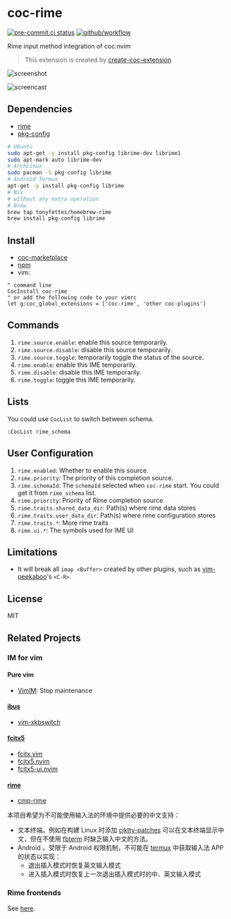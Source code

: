 # coc-rime

[![pre-commit.ci status](https://results.pre-commit.ci/badge/github/tonyfettes/coc-rime/master.svg)](https://results.pre-commit.ci/latest/github/tonyfettes/coc-rime/master)
[![github/workflow](https://github.com/tonyfettes/coc-rime/actions/workflows/main.yml/badge.svg)](https://github.com/tonyfettes/coc-rime/actions)

Rime input method integration of coc.nvim

> This extension is created by [create-coc-extension](https://github.com/fannheyward/create-coc-extension)

![screenshot](https://user-images.githubusercontent.com/29998228/111900984-6c20ef00-8a70-11eb-9920-4d9da5102a48.gif)

![screencast](https://github.com/tonyfettes/coc-rime/assets/32936898/2a31084e-b7a4-4d6a-a6da-e3e85ae83c33)

## Dependencies

- [rime](https://rime.im/)
- [pkg-config](http://pkg-config.freedesktop.org/)

```sh
# Ubuntu
sudo apt-get -y install pkg-config librime-dev librime1
sudo apt-mark auto librime-dev
# ArchLinux
sudo pacman -S pkg-config librime
# Android Termux
apt-get -y install pkg-config librime
# Nix
# without any extra operation
# Brew
brew tap tonyfettes/homebrew-rime
brew install pkg-config librime
```

## Install

- [coc-marketplace](https://github.com/fannheyward/coc-marketplace)
- [npm](https://www.npmjs.com/package/coc-rime)
- vim:

```vim
" command line
CocInstall coc-rime
" or add the following code to your vimrc
let g:coc_global_extensions = ['coc-rime', 'other coc-plugins']
```

## Commands

1. `rime.source.enable`: enable this source temporarily.
2. `rime.source.disable`: disable this source temporarily.
3. `rime.source.toggle`: temporarily toggle the status of the source.
4. `rime.enable`: enable this IME temporarily.
5. `rime.disable`: disable this IME temporarily.
6. `rime.toggle`: toggle this IME temporarily.

## Lists

You could use `CocList` to switch between schema.

```vim
:CocList rime_schema
```

## User Configuration

1. `rime.enabled`: Whether to enable this source.
2. `rime.priority`: The priority of this completion source.
3. `rime.schemaId`: The `schemaId` selected when `coc-rime` start.
   You could get it from `rime_schema` list.
4. `rime.priority`: Priority of Rime completion source
5. `rime.traits.shared_data_dir`: Path(s) where rime data stores
6. `rime.traits.user_data_dir`: Path(s) where rime configuration stores
7. `rime.traits.*`: More rime traits
8. `rime.ui.*`: The symbols used for IME UI

## Limitations

- It will break all `imap <Buffer>` created by other plugins, such as
  [vim-peekaboo](http://github.com/junegunn/vim-peekaboo)'s `<C-R>`.

## License

MIT

## Related Projects

### IM for vim

#### Pure vim

- [VimIM](https://github.com/vim-scripts/VimIM): Stop maintenance

#### [ibus](https://github.com/ibus/ibus)

- [vim-xkbswitch](https://github.com/lyokha/vim-xkbswitch)

#### [fcitx5](https://github.com/fcitx/fcitx5)

- [fcitx.vim](https://github.com/lilydjwg/fcitx.vim)
- [fcitx5.nvim](https://github.com/tonyfettes/fcitx5.nvim)
- [fcitx5-ui.nvim](https://github.com/black-desk/fcitx5-ui.nvim)

#### [rime](https://github.com/rime/librime)

- [cmp-rime](https://github.com/Ninlives/cmp-rime)

本项目希望为不可能使用输入法的环境中提供必要的中文支持：

- 文本终端。例如在构建 Linux 时添加
  [cjktty-patches](https://github.com/zhmars/cjktty-patches)
  可以在文本终端显示中文，但在不使用 [fbterm](https://github.com/sfzhi/fbterm)
  时缺乏输入中文的方法。
- Android 。受限于 Android 权限机制，不可能在
  [termux](https://github.com/termux/termux-app) 中获取输入法 APP
  的状态以实现：
  - 退出插入模式时恢复英文输入模式
  - 进入插入模式时恢复上一次退出插入模式时的中、英文输入模式

### Rime frontends

See [here](https://github.com/osfans/trime/wiki/Rime%E5%89%8D%E7%AB%AF%E6%B1%87%E6%80%BB).
